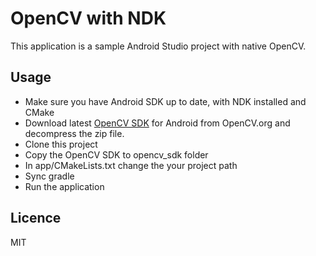 # OpenCV with NDK 

This application is a sample Android Studio project with native OpenCV.

## Usage

- Make sure you have Android SDK up to date, with NDK installed and CMake
- Download latest [OpenCV SDK](https://opencv.org/releases/) for Android from OpenCV.org and decompress the zip file.
- Clone this project
- Copy the OpenCV SDK to opencv_sdk folder
- In app/CMakeLists.txt change the your project path
- Sync gradle
- Run the application

## Licence
MIT
